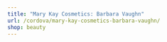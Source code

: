 ```yaml
---
title: "Mary Kay Cosmetics: Barbara Vaughn"
url: /cordova/mary-kay-cosmetics-barbara-vaughn/
shop: beauty
---
```


